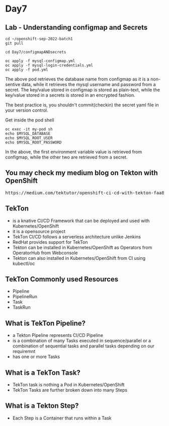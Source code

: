 # Day7

## Lab - Understanding configmap and Secrets 
```
cd ~/openshift-sep-2022-batch1
git pull

cd Day7/configmapANDsecrets

oc apply -f mysql-configmap.yml
oc apply -f mysql-login-credentials.yml
oc apply -f pod.yml
```
The above pod retrieves the database name from configmap as it is a non-sentive data, while it retrieves the mysql username and password from a secret.  The key/value stored in configmap is stored as plain-text, while the key/value stored in a secrets is stored in an encrypted fashion.

The best practice is, you shouldn't commit(checkin) the secret yaml file in your version control.

Get inside the pod shell
```
oc exec -it my-pod sh
echo $MYSQL_DATABASE
echo $MYSQL_ROOT_USER
echo $MYSQL_ROOT_PASSWORD
```
In the above, the first environment variable value is retrieved from configmap, while the other two are retrieved from a secret.

## You may check my medium blog on Tekton with OpenShift
<pre>
https://medium.com/tektutor/openshift-ci-cd-with-tekton-faa88ba45656
</pre>

## TekTon
- is a knative CI/CD Framework that can be deployed and used with Kubernetes/OpenShift
- it is a opensource project
- TekTon CI/CD follows a serverless architecture unlike Jenkins
- RedHat provides support for TekTon
- Tekton can be installed in Kubernetes/OpenShift as Operators from OperatorHub from Webconsole
- Tekton can also installed in Kubernetes/OpenShift from CI using kubectl/oc

## TekTon Commonly used Resources

- Pipeline
- PipelineRun
- Task
- TaskRun

## What is TekTon Pipeline?
- a Tekton Pipeline represents CI/CD Pipeline
- is a combination of many Tasks executed in sequence/parallel or a combination of sequential tasks and parallel tasks depending on our requiremnt
- has one or more Tasks

## What is a TekTon Task?
- TekTon task is nothing a Pod in Kubernetes/OpenShift
- TekTon Tasks are further broken down into many Steps

## What is a Tekton Step?
- Each Step is a Container that runs within a Task


